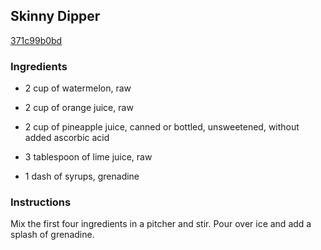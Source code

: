 ## Skinny Dipper

[371c99b0bd](http://www.food.com/recipe/skinny-dipper-302369)

### Ingredients

 - 2 cup of watermelon, raw

 - 2 cup of orange juice, raw

 - 2 cup of pineapple juice, canned or bottled, unsweetened, without added ascorbic acid

 - 3 tablespoon of lime juice, raw

 - 1 dash of syrups, grenadine

### Instructions

Mix the first four ingredients in a pitcher and stir. Pour over ice and add a splash of grenadine.